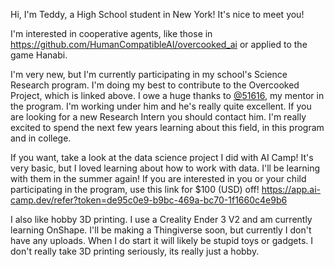 Hi, I'm Teddy, a High School student in New York! It's nice to meet you!

I'm interested in cooperative agents, like those in https://github.com/HumanCompatibleAI/overcooked_ai or applied to the game Hanabi.

I'm very new, but I'm currently participating in my school's Science Research program. I'm doing my best to contribute to the Overcooked Project, which is linked above.
I owe a huge thanks to [@51616](https://github.com/51616), my mentor in the program. I'm working under him and he's really quite excellent. If you are looking for a new Research Intern you should contact him.
I'm really excited to spend the next few years learning about this field, in this program and in college.

If you want, take a look at the data science project I did with AI Camp! It's very basic, but I loved learning about how to work with data. 
I'll be learning with them in the summer again! If you are interested in you or your child participating in the program, use this link for $100 (USD) off!
https://app.ai-camp.dev/refer?token=de95c0e9-b9bc-469a-bc70-1f1660c4e9b6

I also like hobby 3D printing. I use a Creality Ender 3 V2 and am currently learning OnShape. I'll be making a Thingiverse soon, but currently I don't have any uploads. When I do start it will likely be stupid toys or gadgets. I don't really take 3D printing seriously, its really just a hobby.

<!---
aScrambledEgg/aScrambledEgg is a ✨ special ✨ repository because its `README.md` (this file) appears on your GitHub profile.
You can click the Preview link to take a look at your changes.
--->
